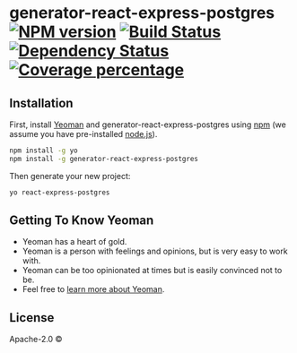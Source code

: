 # generator-react-express-postgres [![NPM version][npm-image]][npm-url] [![Build Status][travis-image]][travis-url] [![Dependency Status][daviddm-image]][daviddm-url] [![Coverage percentage][coveralls-image]][coveralls-url]
> 

## Installation

First, install [Yeoman](http://yeoman.io) and generator-react-express-postgres using [npm](https://www.npmjs.com/) (we assume you have pre-installed [node.js](https://nodejs.org/)).

```bash
npm install -g yo
npm install -g generator-react-express-postgres
```

Then generate your new project:

```bash
yo react-express-postgres
```

## Getting To Know Yeoman

 * Yeoman has a heart of gold.
 * Yeoman is a person with feelings and opinions, but is very easy to work with.
 * Yeoman can be too opinionated at times but is easily convinced not to be.
 * Feel free to [learn more about Yeoman](http://yeoman.io/).

## License

Apache-2.0 © []()


[npm-image]: https://badge.fury.io/js/generator-react-express-postgres.svg
[npm-url]: https://npmjs.org/package/generator-react-express-postgres
[travis-image]: https://travis-ci.org//generator-react-express-postgres.svg?branch=master
[travis-url]: https://travis-ci.org//generator-react-express-postgres
[daviddm-image]: https://david-dm.org//generator-react-express-postgres.svg?theme=shields.io
[daviddm-url]: https://david-dm.org//generator-react-express-postgres
[coveralls-image]: https://coveralls.io/repos//generator-react-express-postgres/badge.svg
[coveralls-url]: https://coveralls.io/r//generator-react-express-postgres
